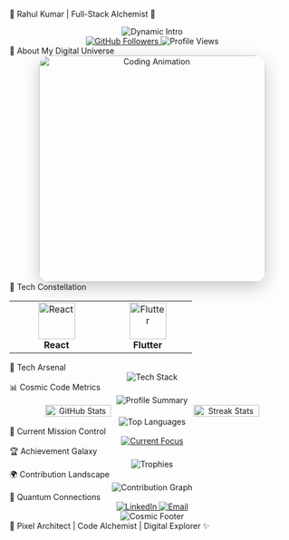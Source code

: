 🌟 Rahul Kumar | Full-Stack Alchemist 🚀
<div align="center">
  <img src="https://readme-typing-svg.demolab.com?font=Cascadia+Code&size=30&duration=3000&pause=500&color=00BFFF&center=true&vCenter=true&width=800&lines=💻+Frontend+Wizard+%F0%9F%94%AE;🌐+Web+%26+Mobile+Development+Maestro;🚀+Transforming+Ideas+into+Digital+Realities" alt="Dynamic Intro" />
</div>
<div align="center">
  <a href="https://github.com/rahulitme">
    <img src="https://img.shields.io/github/followers/rahulitme?style=social" alt="GitHub Followers" />
  </a>
  <img src="https://komarev.com/ghpvc/?username=rahulitme&color=blueviolet" alt="Profile Views" />
</div>
🌈 About My Digital Universe
<div align="center">
  <img src="https://media3.giphy.com/media/배고픈연어/giphy.gif" width="400" alt="Coding Animation" style="border-radius: 20px; box-shadow: 0 10px 30px rgba(0,0,0,0.2);" />
</div>
🔮 Tech Constellation
<div align="center">
  <table align="center">
    <tr>
      <td align="center" width="150">
        <img src="https://skillicons.dev/icons?i=react" width="65" height="65" alt="React" /><br>
        <strong>React</strong>
      </td>
      <td align="center" width="140">
        <img src="https://skillicons.dev/icons?i=flutter" width="65" height="65" alt="Flutter" /><br>
        <strong>Flutter</strong>
      </td>
<!--       <td align="center" width="140">
        <img src="https://skillicons.dev/icons?i=nextjs" width="65" height="65" alt="Next.js" /><br>
        <strong>Next.js</strong>
      </td> -->
<!--       <td align="center" width="140">
        <img src="https://skillicons.dev/icons?i=nodejs" width="65" height="65" alt="Node.js" /><br>
        <strong>Node.js</strong>
      </td> -->
    </tr>
  </table>
</div>
🌠 Tech Arsenal
<div align="center">
  <img src="https://skillicons.dev/icons?i=html,css,js,python,java,dart,react,flutter,mysql,docker,aws,git&perline=9" alt="Tech Stack" />
</div>
📊 Cosmic Code Metrics
<div align="center">
  <img src="https://github-profile-summary-cards.vercel.app/api/cards/profile-details?username=rahulitme&theme=radical" alt="Profile Summary" />
  <div style="display: flex; justify-content: center; gap: 20px;">
    <img src="https://github-readme-stats.vercel.app/api?username=rahulitme&show_icons=true&theme=radical&hide_border=true" width="48%" alt="GitHub Stats" />
    <img src="https://github-readme-streak-stats.herokuapp.com/?user=rahulitme&theme=radical&hide_border=true" width="48%" alt="Streak Stats" />
  </div>
  <img src="https://github-readme-stats.vercel.app/api/top-langs/?username=rahulitme&layout=compact&theme=radical" alt="Top Languages" />
</div>
🚀 Current Mission Control
<div align="center">
  <a href="https://git.io/typing-svg">
    <img src="https://readme-typing-svg.demolab.com?font=Fira+Code&weight=600&size=22&duration=4000&pause=1000&color=00FFFF&center=true&vCenter=true&width=800&lines=🔬+Deep+Diving+into+Advanced+Flutter+Development;🌐+Mastering+Microservices+Architecture;☁️+Exploring+Serverless+Computing;🤖+AI+%26+Machine+Learning+Integration" alt="Current Focus" />
  </a>
</div>
🏆 Achievement Galaxy
<div align="center">
  <img src="https://github-profile-trophy.vercel.app/?username=rahulitme&theme=radical&no-frame=true&row=1&column=7" alt="Trophies" />
</div>
🌍 Contribution Landscape
<div align="center">
  <img src="https://github-readme-activity-graph.vercel.app/graph?username=rahulitme&bg_color=1F222E&color=00FFFF&line=00FFFF&point=FFFFFF&hide_border=true" alt="Contribution Graph" />
</div>
📡 Quantum Connections
<div align="center">
  <a href="https://www.linkedin.com/in/rahul-kumar-191473256/">
    <img src="https://img.shields.io/badge/LinkedIn-Rahul%20Kumar-blue?style=for-the-badge&logo=linkedin" alt="LinkedIn" />
  </a>
  <a href="mailto:rahulmandal705071@gmail.com">
    <img src="https://img.shields.io/badge/Email-Digital%20Messenger-red?style=for-the-badge&logo=gmail" alt="Email" />
  </a>
</div>


<div align="center">
  <img src="https://capsule-render.vercel.app/api?type=waving&color=gradient&customColorList=0,2,2,5,30&height=120&section=footer" alt="Cosmic Footer" />
</div>
🌟 Pixel Architect | Code Alchemist | Digital Explorer ✨
